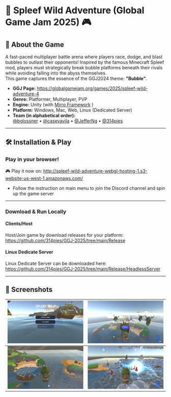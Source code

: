 # 🚀 Spleef Wild Adventure (Global Game Jam 2025) 🎮


## 🌟 About the Game  
A fast-paced multiplayer battle arena where players race, dodge, and blast bubbles to outlast their opponents! Inspired by the famous Minecraft Spleef mod, players must strategically break bubble platforms beneath their rivals while avoiding falling into the abyss themselves.  
This game captures the essence of the GGJ2024 theme: **"Bubble"**.

- **GGJ Page:** https://globalgamejam.org/games/2025/spleef-wild-adventure-4
- **Genre:** Platformer, Multiplayer, PVP
- **Engine:** Unity (with [Mirro Framework](https://github.com/MirrorNetworking/Mirror) )
- **Platform:** Windows, Mac, Web, Linux (Dedicated Server)
- **Team (in alphabetical order):**   
  [@bglossner](https://github.com/bglossner) • [@caseyavila](https://github.com/caseyavila) • [@JefferNg](https://github.com/JefferNg) • [@314pies](https://github.com/314pies) 

---

## 🛠 Installation & Play  

### Play in your browser!
🎮 Play it now on:  http://spleef-wild-adventure-webgl-hosting-1.s3-website-us-west-1.amazonaws.com/

  - Follow the instruction on main menu to join the Discord channel and spin up the game server 
---
### Download & Run Locally  
#### Clients/Host
Host/Join game by download releases for your platform:  
https://github.com/314pies/GGJ-2025/tree/main/Release

#### Linux Dedicate Server
Linux Dedicate Server can be downloaded here:  
https://github.com/314pies/GGJ-2025/tree/main/Release/HeadlessServer

---

## 📸 Screenshots  
| ![Screenshot 1](ReadmeImages/Spleef-wild-adventure_0.jpg) | ![Screenshot ](ReadmeImages/Spleef-wild-adventure_2.png) |   
|:--:|:--:|  
| ![Screenshot 1](ReadmeImages/Spleef-wild-adventure_3.jpg) | ![Screenshot 1](ReadmeImages/Spleef-wild-adventure_6.jpg) | 